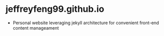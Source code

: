 # jeffreyfeng99.github.io
* Personal website leveraging jekyll architecture for convenient front-end content manageament
